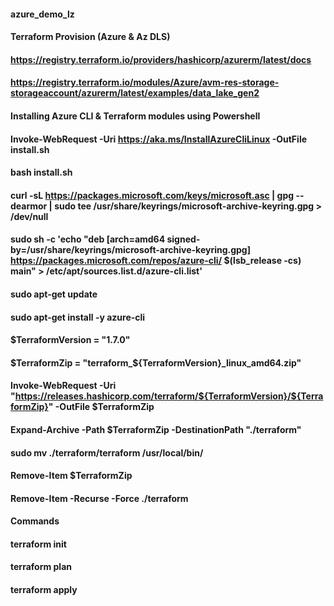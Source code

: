 #### azure_demo_lz ####

#### Terraform Provision (Azure & Az DLS)
#### https://registry.terraform.io/providers/hashicorp/azurerm/latest/docs
#### https://registry.terraform.io/modules/Azure/avm-res-storage-storageaccount/azurerm/latest/examples/data_lake_gen2

#### Installing Azure CLI & Terraform modules using Powershell ####

#### Invoke-WebRequest -Uri https://aka.ms/InstallAzureCliLinux -OutFile install.sh
#### bash install.sh

#### curl -sL https://packages.microsoft.com/keys/microsoft.asc | gpg --dearmor | sudo tee /usr/share/keyrings/microsoft-archive-keyring.gpg > /dev/null
#### sudo sh -c 'echo "deb [arch=amd64 signed-by=/usr/share/keyrings/microsoft-archive-keyring.gpg] https://packages.microsoft.com/repos/azure-cli/ $(lsb_release -cs) main" > /etc/apt/sources.list.d/azure-cli.list'
#### sudo apt-get update
#### sudo apt-get install -y azure-cli


#### $TerraformVersion = "1.7.0"
#### $TerraformZip = "terraform_${TerraformVersion}_linux_amd64.zip"
#### Invoke-WebRequest -Uri "https://releases.hashicorp.com/terraform/${TerraformVersion}/${TerraformZip}" -OutFile $TerraformZip

#### Expand-Archive -Path $TerraformZip -DestinationPath "./terraform"
#### sudo mv ./terraform/terraform /usr/local/bin/
#### Remove-Item $TerraformZip
#### Remove-Item -Recurse -Force ./terraform

#### Commands ####
#### terraform init
#### terraform plan
#### terraform apply
